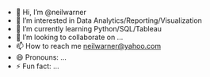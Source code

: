 - 👋 Hi, I’m @neilwarner
- 👀 I’m interested in Data Analytics/Reporting/Visualization
- 🌱 I’m currently learning Python/SQL/Tableau
- 💞️ I’m looking to collaborate on ...
- 📫 How to reach me neilwarner@yahoo.com
- 😄 Pronouns: ...
- ⚡ Fun fact: ...

<!---
neilwarner/neilwarner is a ✨ special ✨ repository because its `README.md` (this file) appears on your GitHub profile.
You can click the Preview link to take a look at your changes.
--->
